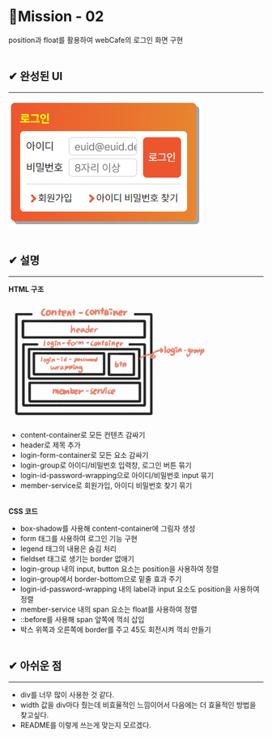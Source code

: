 # 🧩Mission - 02
position과 float를 활용하여 webCafe의 로그인 화면 구현
<br><br>

## ✔ 완성된 UI
***
![완성본](./login-form.PNG "완성본 스크린샷")
<br><br>

## ✔ 설명
***
__HTML 구조__

<img src="./login_structure.jpg" width="400px" alt="structure image" />

* content-container로 모든 컨텐츠 감싸기
* header로 제목 추가
* login-form-container로 모든 요소 감싸기
* login-group로 아이디/비밀번호 입력창, 로그인 버튼 묶기
* login-id-password-wrapping으로 아이디/비밀번호 input 묶기
* member-service로 회원가입, 아이디 비밀번호 찾기 묶기
<br><br>

__CSS 코드__

* box-shadow를 사용해 content-container에 그림자 생성
* form 태그를 사용하여 로그인 기능 구현
* legend 태그의 내용은 숨김 처리
* fieldset 태그로 생기는 border 없애기
* login-group 내의 input, button 요소는 position을 사용하여 정렬
* login-group에서 border-bottom으로 밑줄 효과 주기
* login-id-password-wrapping 내의 label과 input 요소도 position을 사용하여 정렬
* member-service 내의 span 요소는 float를 사용하여 정렬
* ::before를 사용해 span 앞쪽에 꺽쇠 삽입
* 박스 위쪽과 오른쪽에 border를 주고 45도 회전시켜 꺽쇠 만들기
<br><br>

## ✔ 아쉬운 점
***

* div를 너무 많이 사용한 것 같다.
* width 값을 div마다 줬는데 비효율적인 느낌이어서 다음에는 더 효율적인 방법을 찾고싶다.
* README를 이렇게 쓰는게 맞는지 모르겠다.